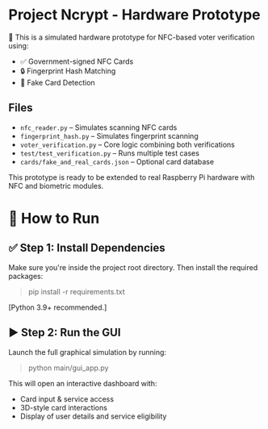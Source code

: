 # Project Ncrypt - Hardware Prototype

🧠 This is a simulated hardware prototype for NFC-based voter verification using:
- ✅ Government-signed NFC Cards
- 🔒 Fingerprint Hash Matching
- 🚨 Fake Card Detection

## Files
- `nfc_reader.py` – Simulates scanning NFC cards
- `fingerprint_hash.py` – Simulates fingerprint scanning
- `voter_verification.py` – Core logic combining both verifications
- `test/test_verification.py` – Runs multiple test cases
- `cards/fake_and_real_cards.json` – Optional card database

This prototype is ready to be extended to real Raspberry Pi hardware with NFC and biometric modules.

# 🚀 How to Run
## ✅ Step 1: Install Dependencies
Make sure you're inside the project root directory. Then install the required packages:

   > pip install -r requirements.txt

[Python 3.9+ recommended.]

## ▶️ Step 2: Run the GUI
Launch the full graphical simulation by running:

   > python main/gui_app.py

This will open an interactive dashboard with:

- Card input & service access
- 3D-style card interactions
- Display of user details and service eligibility
